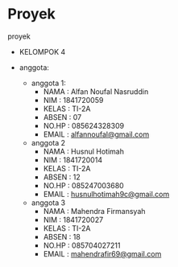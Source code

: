 # Proyek
proyek
 
* KELOMPOK 4

* anggota:
    + anggota 1:
      - NAMA   : Alfan Noufal Nasruddin
      - NIM    : 1841720059
      - KELAS  : TI-2A
      - ABSEN  : 07
      - NO.HP  : 085624328309
      - EMAIL  : alfannoufal@gmail.com
    + anggota 2
      - NAMA   : Husnul Hotimah
      - NIM    : 1841720014
      - KELAS  : TI-2A
      - ABSEN  : 12
      - NO.HP  : 085247003680
      - EMAIL  : husnulhotimah9c@gmail.com
    + anggota 3
      - NAMA   : Mahendra Firmansyah 
      - NIM    : 1841720027
      - KELAS  : TI-2A
      - ABSEN  : 18
      - NO.HP  : 085704027211
      - EMAIL  : mahendrafir69@gmail.com
